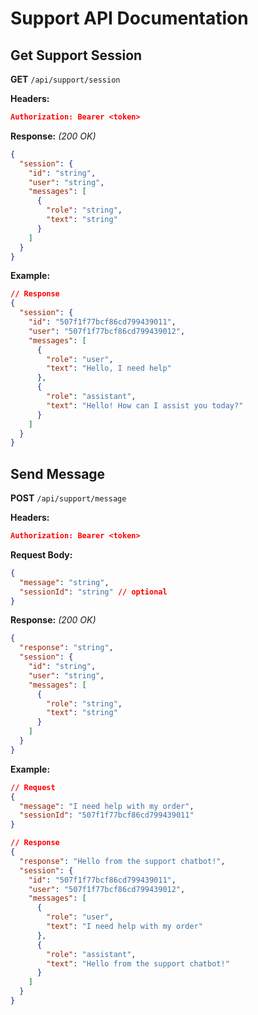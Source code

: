 # Support API Documentation

## Get Support Session
**GET** `/api/support/session`

**Headers:**
```json
Authorization: Bearer <token>
```

**Response:** *(200 OK)*
```json
{
  "session": {
    "id": "string",
    "user": "string",
    "messages": [
      {
        "role": "string",
        "text": "string"
      }
    ]
  }
}
```

**Example:**
```json
// Response
{
  "session": {
    "id": "507f1f77bcf86cd799439011",
    "user": "507f1f77bcf86cd799439012",
    "messages": [
      {
        "role": "user",
        "text": "Hello, I need help"
      },
      {
        "role": "assistant",
        "text": "Hello! How can I assist you today?"
      }
    ]
  }
}
```

## Send Message
**POST** `/api/support/message`

**Headers:**
```json
Authorization: Bearer <token>
```

**Request Body:**
```json
{
  "message": "string",
  "sessionId": "string" // optional
}
```

**Response:** *(200 OK)*
```json
{
  "response": "string",
  "session": {
    "id": "string",
    "user": "string",
    "messages": [
      {
        "role": "string",
        "text": "string"
      }
    ]
  }
}
```

**Example:**
```json
// Request
{
  "message": "I need help with my order",
  "sessionId": "507f1f77bcf86cd799439011"
}

// Response
{
  "response": "Hello from the support chatbot!",
  "session": {
    "id": "507f1f77bcf86cd799439011",
    "user": "507f1f77bcf86cd799439012",
    "messages": [
      {
        "role": "user",
        "text": "I need help with my order"
      },
      {
        "role": "assistant",
        "text": "Hello from the support chatbot!"
      }
    ]
  }
}
```
